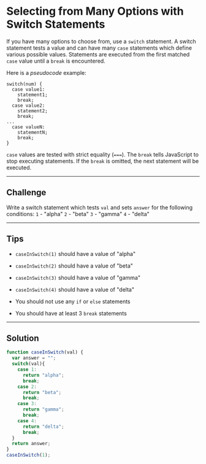 # Selecting from Many Options with Switch Statements

If you have many options to choose from, use a `switch` statement. A switch statement tests a value and can have many `case` statements which define various possible values. Statements are executed from the first matched `case` value until a `break` is encountered.

Here is a *pseudocode* example:

```pseudo
switch(num) {
  case value1:
    statement1;
    break;
  case value2:
    statement2;
    break;
...
  case valueN:
    statementN;
    break;
}
```

`case` values are tested with strict equality (`===`). The `break` tells JavaScript to stop executing statements. If the `break` is omitted, the next statement will be executed.

---

## Challenge

Write a switch statement which tests `val` and sets `answer` for the following conditions:
`1` - "alpha"
`2` - "beta"
`3` - "gamma"
`4` - "delta"

---

## Tips

- `caseInSwitch(1)` should have a value of "alpha"

- `caseInSwitch(2)` should have a value of "beta"

- `caseInSwitch(3)` should have a value of "gamma"

- `caseInSwitch(4)` should have a value of "delta"

- You should not use any `if` or `else` statements

- You should have at least 3 `break` statements

---

## Solution

```js
function caseInSwitch(val) {
  var answer = "";
  switch(val){
    case 1:
      return "alpha";
      break;
    case 2:
      return "beta";
      break;
    case 3:
      return "gamma";
      break;
    case 4:
      return "delta";
      break;
  }
  return answer;  
}
caseInSwitch(1);
```